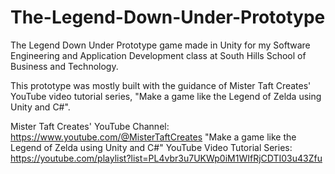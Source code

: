 # The-Legend-Down-Under-Prototype
The Legend Down Under Prototype game made in Unity for my Software Engineering and Application Development class at South Hills School of Business and Technology. 

This prototype was mostly built with the guidance of Mister Taft Creates' YouTube video tutorial series, "Make a game like the Legend of Zelda using Unity and C#". 

Mister Taft Creates' YouTube Channel: https://www.youtube.com/@MisterTaftCreates
"Make a game like the Legend of Zelda using Unity and C#" YouTube Video Tutorial Series: https://youtube.com/playlist?list=PL4vbr3u7UKWp0iM1WIfRjCDTI03u43Zfu
